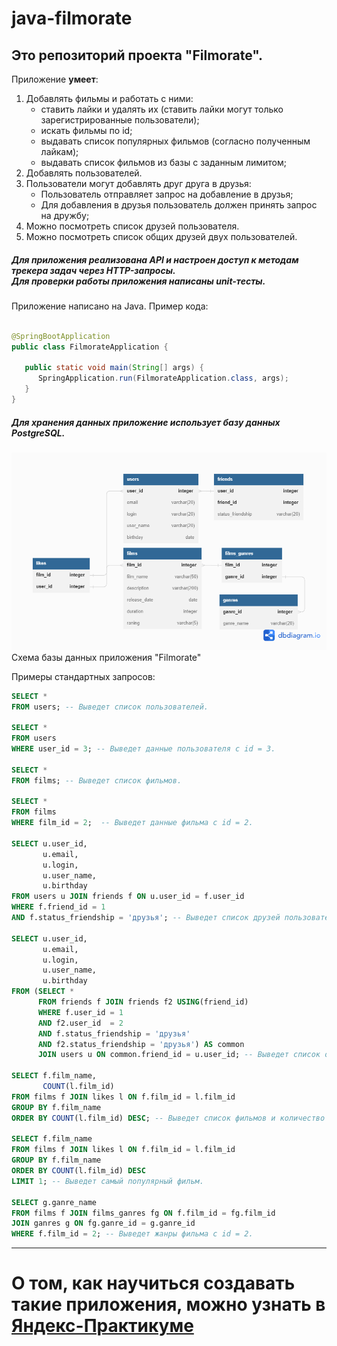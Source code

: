 # java-filmorate
## Это репозиторий проекта "Filmorate".

Приложение **умеет**:
1. Добавлять фильмы и работать с ними:
   * ставить лайки и удалять их (ставить лайки могут только зарегистрированные пользователи);
   * искать фильмы по id;
   * выдавать список популярных фильмов (согласно полученным лайкам);
   * выдавать список фильмов из базы с заданным лимитом;
2. Добавлять пользователей.
3. Пользователи могут добавлять друг друга в друзья:
   * Пользователь отправляет запрос на добавление в друзья;
   * Для добавления в друзья пользователь должен принять запрос на дружбу;
4. Можно посмотреть список друзей пользователя.
5. Можно посмотреть список общих друзей двух пользователей.

<h5> Для приложения реализована API и настроен доступ к методам трекера задач через HTTP-запросы.<br>
Для проверки работы приложения написаны unit-тесты.</h5>

Приложение написано на Java. Пример кода:
```java

@SpringBootApplication
public class FilmorateApplication {

   public static void main(String[] args) {
      SpringApplication.run(FilmorateApplication.class, args);
   }
}

```
<h5> Для хранения данных приложение использует базу данных PostgreSQL.</h5>

![Схема базы данных приложения "Filmorate"](/Filmorate_PosgreSQL.png)
Схема базы данных приложения "Filmorate"

Примеры стандартных запросов:
```sql
SELECT * 
FROM users; -- Выведет список пользователей.

SELECT * 
FROM users
WHERE user_id = 3; -- Выведет данные пользователя с id = 3.

SELECT * 
FROM films; -- Выведет список фильмов.

SELECT * 
FROM films 
WHERE film_id = 2;  -- Выведет данные фильма с id = 2.

SELECT u.user_id,
       u.email, 
       u.login, 
       u.user_name, 
       u.birthday  
FROM users u JOIN friends f ON u.user_id = f.user_id
WHERE f.friend_id = 1
AND f.status_friendship = 'друзья'; -- Выведет список друзей пользователя с id = 1.

SELECT u.user_id, 
       u.email, 
       u.login, 
       u.user_name, 
       u.birthday
FROM (SELECT *
      FROM friends f JOIN friends f2 USING(friend_id)
      WHERE f.user_id = 1 
      AND f2.user_id  = 2 
      AND f.status_friendship = 'друзья' 
      AND f2.status_friendship = 'друзья') AS common 
      JOIN users u ON common.friend_id = u.user_id; -- Выведет список общих друзей пользователя с id = 1 и id = 2.

SELECT f.film_name, 
       COUNT(l.film_id) 
FROM films f JOIN likes l ON f.film_id = l.film_id 
GROUP BY f.film_name 
ORDER BY COUNT(l.film_id) DESC; -- Выведет список фильмов и количество лайков (начиная с самого популярного).

SELECT f.film_name 
FROM films f JOIN likes l ON f.film_id = l.film_id  
GROUP BY f.film_name 
ORDER BY COUNT(l.film_id) DESC 
LIMIT 1; -- Выведет самый популярный фильм.

SELECT g.ganre_name 
FROM films f JOIN films_ganres fg ON f.film_id = fg.film_id 
JOIN ganres g ON fg.ganre_id = g.ganre_id 
WHERE f.film_id = 2; -- Выведет жанры фильма с id = 2.
```

------
О том, как научиться создавать такие приложения, можно узнать в [Яндекс-Практикуме](https://practicum.yandex.ru/java-developer/ "Тут учат Java!")
=======
